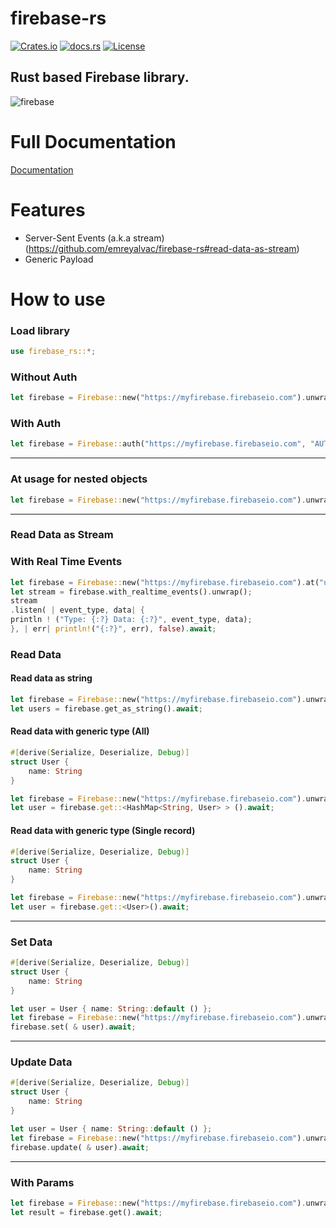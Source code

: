 # firebase-rs

[![Crates.io](https://img.shields.io/crates/v/firebase-rs.svg)](https://crates.io/crates/firebase-rs) [![docs.rs](https://docs.rs/firebase-rs/badge.svg)](https://docs.rs/firebase-rs) [![License](https://img.shields.io/badge/license-Apache%202.0-blue.svg)](LICENSE)

Rust based Firebase library.
---
![firebase](https://firebase.google.com/downloads/brand-guidelines/SVG/logo-logomark.svg 'Firebase')

# Full Documentation

[Documentation](https://docs.rs/firebase-rs/2.0.8/firebase_rs/)

# Features

- Server-Sent Events (a.k.a stream) (https://github.com/emreyalvac/firebase-rs#read-data-as-stream)
- Generic Payload

# How to use

### Load library

````rust
use firebase_rs::*;
````

### Without Auth

````rust
let firebase = Firebase::new("https://myfirebase.firebaseio.com").unwrap();
````

### With Auth

````rust
let firebase = Firebase::auth("https://myfirebase.firebaseio.com", "AUTH_KEY").unwrap();
````

---

### At usage for nested objects

````rust
let firebase = Firebase::new("https://myfirebase.firebaseio.com").unwrap().at("users").at("USER_ID").at(...);
````

---

### Read Data as Stream

### With Real Time Events

````rust
let firebase = Firebase::new("https://myfirebase.firebaseio.com").at("users").unwrap();
let stream = firebase.with_realtime_events().unwrap();
stream
.listen( | event_type, data| {
println ! ("Type: {:?} Data: {:?}", event_type, data);
}, | err| println!("{:?}", err), false).await;
````

### Read Data

#### Read data as string

````rust
let firebase = Firebase::new("https://myfirebase.firebaseio.com").unwrap().at("users");
let users = firebase.get_as_string().await;
````

#### Read data with generic type (All)

````rust
#[derive(Serialize, Deserialize, Debug)]
struct User {
    name: String
}

let firebase = Firebase::new("https://myfirebase.firebaseio.com").unwrap().at("users");
let user = firebase.get::<HashMap<String, User> > ().await;
````

#### Read data with generic type (Single record)

````rust
#[derive(Serialize, Deserialize, Debug)]
struct User {
    name: String
}

let firebase = Firebase::new("https://myfirebase.firebaseio.com").unwrap().at("users").at("USER_ID");
let user = firebase.get::<User>().await;
````

---

### Set Data

````rust
#[derive(Serialize, Deserialize, Debug)]
struct User {
    name: String
}

let user = User { name: String::default () };
let firebase = Firebase::new("https://myfirebase.firebaseio.com").unwrap().at("users");
firebase.set( & user).await;
````

---

### Update Data

````rust
#[derive(Serialize, Deserialize, Debug)]
struct User {
    name: String
}

let user = User { name: String::default () };
let firebase = Firebase::new("https://myfirebase.firebaseio.com").unwrap().at("users").at("USER_ID");
firebase.update( & user).await;
````

---

### With Params

````rust
let firebase = Firebase::new("https://myfirebase.firebaseio.com").unwrap().with_params().start_at(1).order_by("name").equal_to(5).finish();
let result = firebase.get().await;
````

